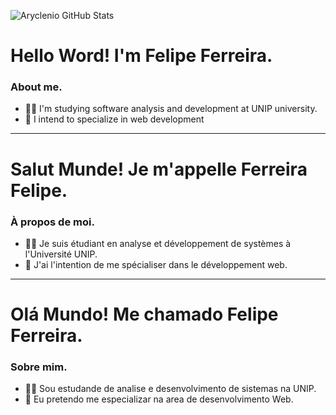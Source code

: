 ![Aryclenio GitHub Stats](https://github-readme-stats.vercel.app/api?username=fluk-code&show_icons=true)

# Hello Word! I'm Felipe Ferreira.

### About me.
- 👨‍🎓 I'm studying software analysis and development at UNIP university.
- 📖 I intend to specialize in web development

----------------------------------
# Salut Munde! Je m'appelle Ferreira Felipe. 

### À propos de moi.
- 👨‍🎓 Je suis étudiant en analyse et développement de systèmes à l'Université UNIP. 
- 📖 J'ai l'intention de me spécialiser dans le développement web. 


----------------------------------
# Olá Mundo! Me chamado Felipe Ferreira. 

### Sobre mim.
- 👨‍🎓 Sou estudande de analise e desenvolvimento de sistemas na UNIP. 
- 📖 Eu pretendo me especializar na area de desenvolvimento Web.
